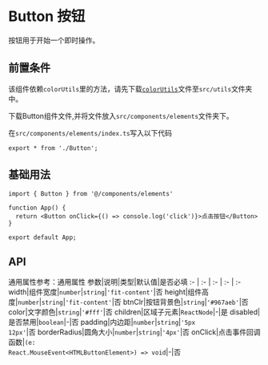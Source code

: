 # Button 按钮
按钮用于开始一个即时操作。

## 前置条件
该组件依赖`colorUtils`里的方法，请先下载<a href='/ono-document/utils/colorUtils'>`colorUtils`</a>文件至`src/utils`文件夹中。

下载Button组件文件,并将文件放入`src/components/elements`文件夹下。

在`src/components/elements/index.ts`写入以下代码
```tsx
export * from './Button';
```

## 基础用法
```tsx
import { Button } from '@/components/elements'

function App() {
  return <Button onClick={() => console.log('click')}>点击按钮</Button>
}

export default App;
```

## API
通用属性参考：通用属性
参数|说明|类型|默认值|是否必填
:- | :- | :- | :- | :-
width|组件宽度|<code>number</code>\|<code>string</code>|<code>'fit-content'</code>|否
height|组件高度|<code>number</code>\|<code>string</code>|<code>'fit-content'</code>|否
btnClr|按钮背景色|<code>string</code>|<code>'#967aeb'</code>|否
color|文字颜色|<code>string</code>|<code>'#fff'</code>|否
children|区域子元素|<code>ReactNode</code>|-|是
disabled|是否禁用|<code>boolean</code>|-|否
padding|内边距|<code>number</code>\|<code>string</code>|<code>'5px 12px'</code>|否
borderRadius|圆角大小|<code>number</code>\|<code>string</code>|<code>'4px'</code>|否
onClick|点击事件回调函数|<code>(e: React.MouseEvent\<HTMLButtonElement>) => void</code>|-|否
